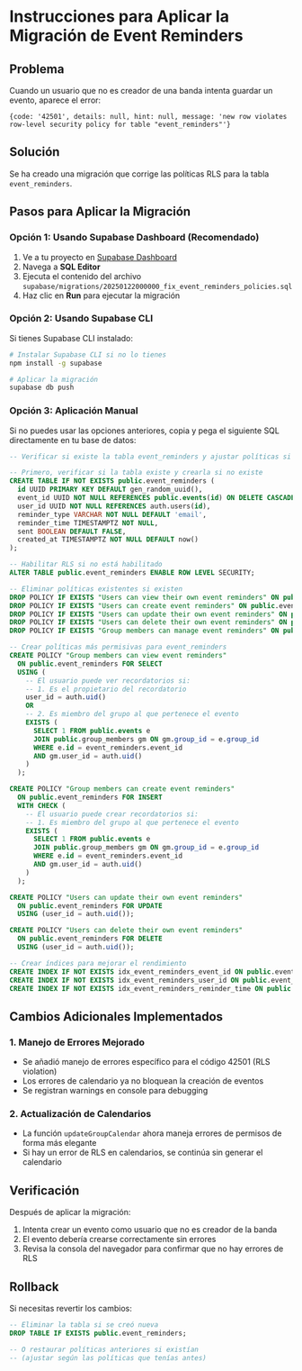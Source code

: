 # Instrucciones para Aplicar la Migración de Event Reminders

## Problema
Cuando un usuario que no es creador de una banda intenta guardar un evento, aparece el error:
```
{code: '42501', details: null, hint: null, message: 'new row violates row-level security policy for table "event_reminders"'}
```

## Solución
Se ha creado una migración que corrige las políticas RLS para la tabla `event_reminders`.

## Pasos para Aplicar la Migración

### Opción 1: Usando Supabase Dashboard (Recomendado)

1. Ve a tu proyecto en [Supabase Dashboard](https://supabase.com/dashboard)
2. Navega a **SQL Editor**
3. Ejecuta el contenido del archivo `supabase/migrations/20250122000000_fix_event_reminders_policies.sql`
4. Haz clic en **Run** para ejecutar la migración

### Opción 2: Usando Supabase CLI

Si tienes Supabase CLI instalado:

```bash
# Instalar Supabase CLI si no lo tienes
npm install -g supabase

# Aplicar la migración
supabase db push
```

### Opción 3: Aplicación Manual

Si no puedes usar las opciones anteriores, copia y pega el siguiente SQL directamente en tu base de datos:

```sql
-- Verificar si existe la tabla event_reminders y ajustar políticas si es necesario

-- Primero, verificar si la tabla existe y crearla si no existe
CREATE TABLE IF NOT EXISTS public.event_reminders (
  id UUID PRIMARY KEY DEFAULT gen_random_uuid(),
  event_id UUID NOT NULL REFERENCES public.events(id) ON DELETE CASCADE,
  user_id UUID NOT NULL REFERENCES auth.users(id),
  reminder_type VARCHAR NOT NULL DEFAULT 'email',
  reminder_time TIMESTAMPTZ NOT NULL,
  sent BOOLEAN DEFAULT FALSE,
  created_at TIMESTAMPTZ NOT NULL DEFAULT now()
);

-- Habilitar RLS si no está habilitado
ALTER TABLE public.event_reminders ENABLE ROW LEVEL SECURITY;

-- Eliminar políticas existentes si existen
DROP POLICY IF EXISTS "Users can view their own event reminders" ON public.event_reminders;
DROP POLICY IF EXISTS "Users can create event reminders" ON public.event_reminders;
DROP POLICY IF EXISTS "Users can update their own event reminders" ON public.event_reminders;
DROP POLICY IF EXISTS "Users can delete their own event reminders" ON public.event_reminders;
DROP POLICY IF EXISTS "Group members can manage event reminders" ON public.event_reminders;

-- Crear políticas más permisivas para event_reminders
CREATE POLICY "Group members can view event reminders"
  ON public.event_reminders FOR SELECT
  USING (
    -- El usuario puede ver recordatorios si:
    -- 1. Es el propietario del recordatorio
    user_id = auth.uid()
    OR
    -- 2. Es miembro del grupo al que pertenece el evento
    EXISTS (
      SELECT 1 FROM public.events e
      JOIN public.group_members gm ON gm.group_id = e.group_id
      WHERE e.id = event_reminders.event_id
      AND gm.user_id = auth.uid()
    )
  );

CREATE POLICY "Group members can create event reminders"
  ON public.event_reminders FOR INSERT
  WITH CHECK (
    -- El usuario puede crear recordatorios si:
    -- 1. Es miembro del grupo al que pertenece el evento
    EXISTS (
      SELECT 1 FROM public.events e
      JOIN public.group_members gm ON gm.group_id = e.group_id
      WHERE e.id = event_reminders.event_id
      AND gm.user_id = auth.uid()
    )
  );

CREATE POLICY "Users can update their own event reminders"
  ON public.event_reminders FOR UPDATE
  USING (user_id = auth.uid());

CREATE POLICY "Users can delete their own event reminders"
  ON public.event_reminders FOR DELETE
  USING (user_id = auth.uid());

-- Crear índices para mejorar el rendimiento
CREATE INDEX IF NOT EXISTS idx_event_reminders_event_id ON public.event_reminders(event_id);
CREATE INDEX IF NOT EXISTS idx_event_reminders_user_id ON public.event_reminders(user_id);
CREATE INDEX IF NOT EXISTS idx_event_reminders_reminder_time ON public.event_reminders(reminder_time);
```

## Cambios Adicionales Implementados

### 1. Manejo de Errores Mejorado
- Se añadió manejo de errores específico para el código 42501 (RLS violation)
- Los errores de calendario ya no bloquean la creación de eventos
- Se registran warnings en console para debugging

### 2. Actualización de Calendarios
- La función `updateGroupCalendar` ahora maneja errores de permisos de forma más elegante
- Si hay un error de RLS en calendarios, se continúa sin generar el calendario

## Verificación

Después de aplicar la migración:

1. Intenta crear un evento como usuario que no es creador de la banda
2. El evento debería crearse correctamente sin errores
3. Revisa la consola del navegador para confirmar que no hay errores de RLS

## Rollback

Si necesitas revertir los cambios:

```sql
-- Eliminar la tabla si se creó nueva
DROP TABLE IF EXISTS public.event_reminders;

-- O restaurar políticas anteriores si existían
-- (ajustar según las políticas que tenías antes)
```